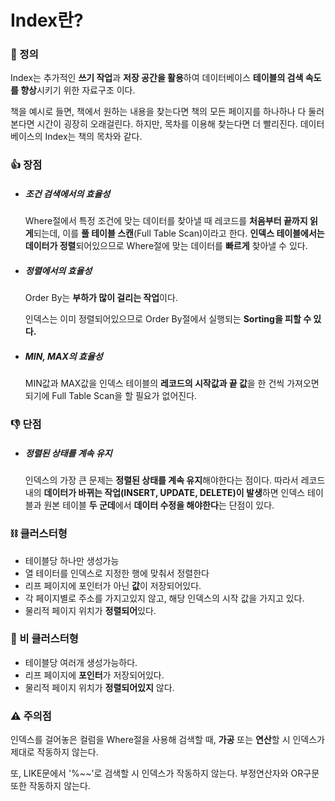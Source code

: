 # Index란?

### 📌 정의

Index는 추가적인 **쓰기 작업**과 **저장 공간을 활용**하여 데이터베이스 **테이블의 검색 속도를 향상**시키기 위한 자료구조 이다.

책을 예시로 들면, 책에서 원하는 내용을 찾는다면 책의 모든 페이지를 하나하나 다 둘러본다면 시간이 굉장히 오래걸린다. 하지만, 목차를 이용해 찾는다면 더 빨리진다. 데이터베이스의 Index는 책의 목차와 같다.

### 👍 장점

- ##### 조건 검색에서의 효율성

  Where절에서 특정 조건에 맞는 데이터를 찾아낼 때 레코드를 **처음부터 끝까지 읽게**되는데, 이를 **풀 테이블 스캔**(Full Table Scan)이라고 한다. **인덱스 테이블에서는 데이터가 정렬**되어있으므로 Where절에 맞는 데이터를 **빠르게** 찾아낼 수 있다.

- ##### 정렬에서의 효율성

  Order By는 **부하가 많이 걸리는 작업**이다.

  인덱스는 이미 정렬되어있으므로 Order By절에서 실행되는 **Sorting을 피할 수 있다.**

- ##### MIN, MAX의 효율성

  MIN값과 MAX값을 인덱스 테이블의 **레코드의 시작값과 끝 값**을 한 건씩 가져오면 되기에 Full Table Scan을 할 필요가 없어진다.

### 👎 단점

- ##### 정렬된 상태를 계속 유지

  인덱스의 가장 큰 문제는 **정렬된 상태를 계속 유지**해야한다는 점이다. 따라서 레코드 내의 **데이터가 바뀌는 작업(INSERT, UPDATE, DELETE)이 발생**하면 인덱스 테이블과 원본 테이블 **두 군데**에서 **데이터 수정을 해야한다**는 단점이 있다.

### ⛓ 클러스터형

- 테이블당 하나만 생성가능
- 열 테이터를 인덱스로 지정한 행에 맞춰서 정렬한다
- 리프 페이지에 포인터가 아닌 **값**이 저장되어있다.
- 각 페이지별로 주소를 가지고있지 않고, 해당 인덱스의 시작 값을 가지고 있다.
- 물리적 페이지 위치가 **정렬되어**있다.

### 🔗 비 클러스터형

- 테이블당 여러개 생성가능하다.
- 리프 페이지에 **포인터**가 저장되어있다.
- 물리적 페이지 위치가 **정렬되어있지** 않다.

### ⚠ 주의점

인덱스를 걸어놓은 컬럼을 Where절을 사용해 검색할 때, **가공** 또는 **연산**할 시 인덱스가 제대로 작동하지 않는다.

또, LIKE문에서 '%~~'로 검색할 시 인덱스가 작동하지 않는다. 부정연산자와 OR구문 또한 작동하지 않는다.

